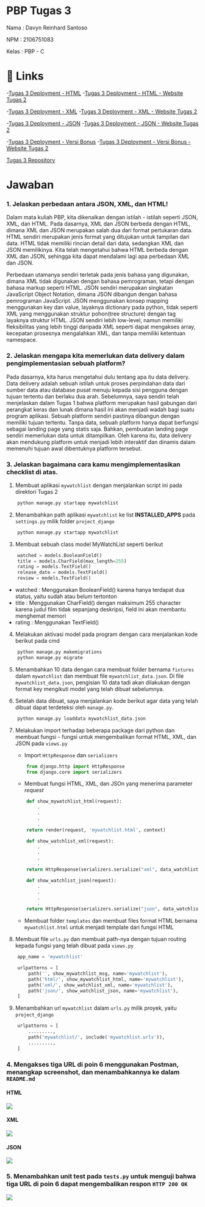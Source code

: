 # PBP Tugas 3

Nama : Davyn Reinhard Santoso

NPM : 2106751083

Kelas : PBP - C

# 🔗 Links
-[Tugas 3 Deployment - HTML](https://pbptugastiga.herokuapp.com/mywatchlist/html/)
-[Tugas 3 Deployment - HTML - Website Tugas 2](https://pbptugasdua.herokuapp.com/mywatchlist/html/)

-[Tugas 3 Deployment - XML](https://pbptugastiga.herokuapp.com/mywatchlist/xml/)
-[Tugas 3 Deployment - XML - Website Tugas 2](https://pbptugastiga.herokuapp.com/mywatchlist/xml/)

-[Tugas 3 Deployment - JSON](https://pbptugastiga.herokuapp.com/mywatchlist/json/)
-[Tugas 3 Deployment - JSON - Website Tugas 2](https://pbptugasdua.herokuapp.com/mywatchlist/json/)

-[Tugas 3 Deployment - Versi Bonus](https://pbptugastiga.herokuapp.com/mywatchlist/)
-[Tugas 3 Deployment - Versi Bonus - Website Tugas 2](https://pbptugasdua.herokuapp.com/mywatchlist/)

[Tugas 3 Repository](https://github.com/dreins/PBPTugas2.git)


# Jawaban

### 1. Jelaskan perbedaan antara JSON, XML, dan HTML!
Dalam mata kuliah PBP, kita dikenalkan dengan istilah - istilah seperti JSON, XML, dan HTML. Pada dasarnya, XML dan JSON berbeda dengan HTML, dimana XML dan JSON merupakan salah dua dari format pertukaran data. HTML sendiri merupakan jenis format yang ditujukan untuk tampilan dari data. HTML tidak memiliki rincian detail dari data, sedangkan XML dan JSON memilikinya. Kita telah mengetahui bahwa HTML berbeda dengan XML dan JSON, sehingga kita dapat mendalami lagi apa perbedaan XML dan JSON. 

Perbedaan utamanya sendiri terletak pada jenis bahasa yang digunakan, dimana XML tidak digunakan dengan bahasa pemrograman, tetapi dengan bahasa markup seperti HTML. JSON sendiri merupakan singkatan JavaScript Object Notation, dimana JSON dibangun dengan bahasa pemrograman JavaScript. JSON menggunakan konsep mapping menggunakan key dan value, layaknya dictionary pada python, tidak seperti XML yang menggunakan struktur pohon(tree structure) dengan tag layaknya struktur HTML. JSON sendiri lebih low-level, namun memiliki fleksibilitas yang lebih tinggi daripada XML seperti dapat mengakses array, kecepatan prosesnya mengalahkan XML, dan tanpa memiliki ketentuan namespace.

### 2. Jelaskan mengapa kita memerlukan data delivery dalam pengimplementasian sebuah platform?
Pada dasarnya, kita harus mengetahui dulu tentang apa itu data delivery. Data delivery adalah sebuah istilah untuk proses perpindahan data dari sumber data atau database pusat menuju kepada sisi pengguna dengan tujuan tertentu dan berlaku dua arah. Sebelumnya, saya sendiri telah menjelaskan dalam Tugas 1 bahwa platform merupakan hasil gabungan dari perangkat keras dan lunak dimana hasil ini akan menjadi wadah bagi suatu program aplikasi. Sebuah platform sendiri pastinya dibangun dengan memiliki tujuan tertentu. Tanpa data, sebuah platform hanya dapat berfungsi sebagai landing page yang statis saja. Bahkan, pembuatan landing page sendiri memerlukan data untuk ditampilkan. Oleh karena itu, data delivery akan mendukung platform untuk menjadi lebih interaktif dan dinamis dalam memenuhi tujuan awal dibentuknya platform tersebut. 

### 3. Jelaskan bagaimana cara kamu mengimplementasikan checklist di atas.
1. Membuat aplikasi `mywatchlist` dengan menjalankan script ini pada direktori Tugas 2 
```bash
    python manage.py startapp mywatchlist
```

2. Menambahkan path aplikasi `mywatchlist` ke list **INSTALLED_APPS** pada `settings.py` milik folder `project_django`
```bash
    python manage.py startapp mywatchlist
```

3. Membuat sebuah class model MyWatchList seperti berikut

```python
    watched = models.BooleanField()
    title = models.CharField(max_length=255)
    rating = models.TextField()
    release_date = models.TextField()
    review = models.TextField()
```

- watched : Menggunakan BooleanField() karena hanya terdapat dua status, yaitu sudah atau belum tertonton
- title : Menggunakan CharField() dengan maksimum 255 character karena judul film tidak sepanjang deskripsi, field ini akan membantu menghemat memori
- rating : Menggunakan TextField()

4. Melakukan aktivasi model pada program dengan cara menjalankan kode berikut pada cmd 
```bash
    python manage.py makemigrations
    python manage.py migrate
```

5. Menambahkan 10 data dengan cara membuat folder bernama `fixtures` dalam `mywatchlist` dan membuat file `mywatchlist_data.json`. Di file `mywatchlist_data.json`, pengisian 10 data tadi akan dilakukan dengan format key mengikuti model yang telah dibuat sebelumnya.

6. Setelah data dibuat, saya menjalankan kode berikut agar data yang telah dibuat dapat terdeteksi oleh `manage.py`.
```bash
    python manage.py loaddata mywatchlist_data.json
```

7. Melakukan import terhadap beberapa package dari python dan membuat fungsi - fungsi untuk mengembalikan format HTML, XML, dan JSON pada `views.py`

    - Import `HttpResponse` dan `serializers`
    ```python
        from django.http import HttpResponse
        from django.core import serializers
    ```

    - Membuat fungsi HTML, XML, dan JSOn yang menerima parameter *request*
    ```python
        def show_mywatchlist_html(request):
            .
            .
            .
            .
        return render(request, 'mywatchlist.html', context)
    ```

    ```python
        def show_watchlist_xml(request):
            .
            .
            .
            .
        return HttpResponse(serializers.serialize("xml", data_watchlist), content_type="application/xml")
    ```

    ```python
        def show_watchlist_json(request):
            .
            .
            .
            .
        return HttpResponse(serializers.serialize("json", data_watchlist), content_type="application/json")
    ```

    - Membuat folder `templates` dan membuat files format HTML bernama `mywatchlist.html` untuk menjadi template dari fungsi HTML

8. Membuat file `urls.py` dan membuat path-nya dengan tujuan routing kepada fungsi yang telah dibuat pada `views.py`
```python
    app_name = 'mywatchlist'

    urlpatterns = [
        path('', show_mywatchlist_msg, name='mywatchlist'),
        path('html/', show_mywatchlist_html, name='mywatchlist'),
        path('xml/', show_watchlist_xml, name='mywatchlist'),
        path('json/', show_watchlist_json, name='mywatchlist'),
    ]
```

9. Menambahkan url `mywatchlist` dalam `urls.py` milik proyek, yaitu `project_django`

```python
    urlpatterns = [
        .........,
        path('mywatchlist/', include('mywatchlist.urls')),
        .........,
    ]
```

### 4. Mengakses tiga URL di poin 6 menggunakan Postman, menangkap screenshot, dan menambahkannya ke dalam `README.md`
#### HTML
![](https://raw.githubusercontent.com/dreins/PBPTugas2/main/assets/Tugas3TestingHTML.png)

#### XML
![](https://raw.githubusercontent.com/dreins/PBPTugas2/main/assets/Tugas3TestingXML.png)

#### JSON
![](https://raw.githubusercontent.com/dreins/PBPTugas2/main/assets/Tugas3TestingJSON.png)


### 5. Menambahkan unit test pada `tests.py` untuk menguji bahwa tiga URL di poin 6 dapat mengembalikan respon `HTTP 200 OK`
![](https://raw.githubusercontent.com/dreins/PBPTugas2/main/assets/TestingPage.png)









